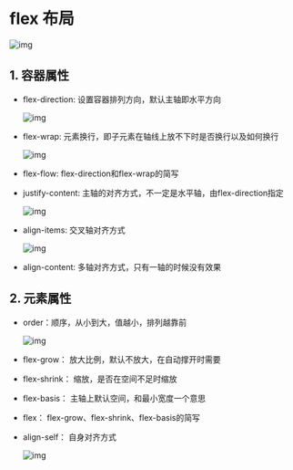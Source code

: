 # flex 布局

![img](https://ss0.baidu.com/6ONWsjip0QIZ8tyhnq/it/u=2590146696,2376038747&fm=173&app=49&f=JPEG?w=563&h=333&s=8BFACF1689C248494A6DD0DE03007072)

## 1. 容器属性

* flex-direction: 设置容器排列方向，默认主轴即水平方向

  ![img](https://ss2.baidu.com/6ONYsjip0QIZ8tyhnq/it/u=258273461,2578139003&fm=173&app=49&f=JPEG?w=563&h=473&s=2E33E6064C8E444B0C5B6E6C0200C07A)

* flex-wrap: 元素换行，即子元素在轴线上放不下时是否换行以及如何换行

  ![img](https://ss1.baidu.com/6ONXsjip0QIZ8tyhnq/it/u=2321043121,2880578972&fm=173&app=49&f=JPEG?w=493&h=360&s=7697E626753A542936F6736E0200907B)

* flex-flow: flex-direction和flex-wrap的简写

* justify-content: 主轴的对齐方式，不一定是水平轴，由flex-direction指定

  ![img](https://ss1.baidu.com/6ONXsjip0QIZ8tyhnq/it/u=1254209764,4115337201&fm=173&app=49&f=JPEG?w=362&h=383&s=6C04E61A0F1E46C84444A97C0200907A)

* align-items: 交叉轴对齐方式

  ![img](https://ss2.baidu.com/6ONYsjip0QIZ8tyhnq/it/u=2296985948,2553089080&fm=173&app=49&f=JPEG?w=358&h=380&s=6602B60E548E454944748C400200F0F3)

* align-content: 多轴对齐方式，只有一轴的时候没有效果

## 2. 元素属性

* order：顺序，从小到大，值越小，排列越靠前

  ![img](https://ss2.baidu.com/6ONYsjip0QIZ8tyhnq/it/u=511150379,4043455577&fm=173&app=49&f=JPEG?w=410&h=83&s=3F17E606CC22652006FADB6C0200007B)

* flex-grow： 放大比例，默认不放大，在自动撑开时需要

* flex-shrink： 缩放，是否在空间不足时缩放

* flex-basis： 主轴上默认空间，和最小宽度一个意思

* flex： flex-grow、flex-shrink、flex-basis的简写

* align-self： 自身对齐方式

  ![img](https://ss0.baidu.com/6ONWsjip0QIZ8tyhnq/it/u=2299613844,1471816167&fm=173&app=49&f=JPEG?w=356&h=85&s=6601B60E6CAA5F2056D2E6740200D07B)